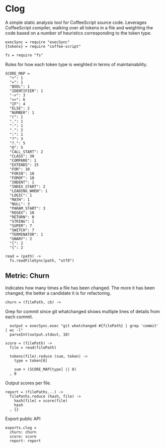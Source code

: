 # Clog

A simple static analysis tool for CoffeeScript source code.
Leverages CoffeeScript compiler, walking over all tokens
in a file and weighting the code based on a number of heuristics
corresponding to the token type.

    execSync = require "execSync"
    {tokens} = require "coffee-script"

    fs = require "fs"

Rules for how each token type is weighted in terms of maintainability.

    SCORE_MAP =
      "+": 1
      "=": 1
      "BOOL": 1
      "IDENTIFIER": 1
      "->": 3
      "=>": 6
      "IF": 4
      "ELSE": 2
      "NUMBER": 1
      "(": 1
      ",": 1
      "-": 1
      ".": 2
      ":": 1
      "?": 3
      "?.": 5
      "@": 5
      "CALL_START": 2
      "CLASS": 30
      "COMPARE": 1
      "EXTENDS": 15
      "FOR": 10
      "FORIN": 10
      "FOROF": 10
      "INDENT": 1
      "INDEX_START": 2
      "LEADING_WHEN": 1
      "LOGIC": 1
      "MATH": 1
      "NULL": 3
      "PARAM_START": 3
      "REGEX": 10
      "RETURN": 0
      "STRING": 1
      "SUPER": 7
      "SWITCH": 7
      "TERMINATOR": 1
      "UNARY": 2
      "[": 2
      "{": 2

    read = (path) ->
      fs.readFileSync(path, "utf8")

## Metric: Churn

Indicates how many times a file has been changed. The more
it has been changed, the better a candidate it is for refactoring.

    churn = (filePath, cb) ->

Grep for commit since git whatchanged shows
multiple lines of details from each commit.

      output = execSync.exec "git whatchanged #{filePath} | grep 'commit' | wc -l"
      parseInt(output.stdout, 10)

    score = (filePath) ->
      file = read(filePath)

      tokens(file).reduce (sum, token) ->
        type = token[0]

        sum + (SCORE_MAP[type] || 0)
      , 0

Output scores per file.

    report = (filePaths...) ->
      filePaths.reduce (hash, file) ->
        hash[file] = score(file)
        hash
      , {}

Export public API

    exports.clog =
      churn: churn
      score: score
      report: report
